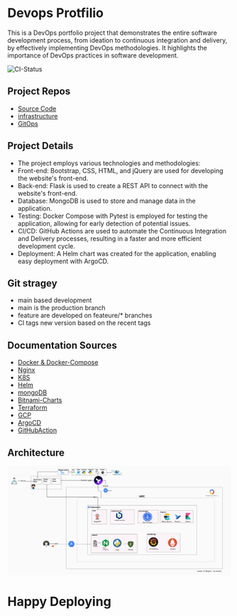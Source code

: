 # Devops Protfilio

This is a DevOps portfolio project that demonstrates the entire software development process, from ideation to continuous integration and delivery, by effectively implementing DevOps methodologies. It highlights the importance of DevOps practices in software development.

![CI-Status](https://github.com/elior7557/protfolio-DevOps-application/actions/workflows/CI_CD.yml/badge.svg)

## Project Repos
* [Source Code](#)
* [infrastructure](https://github.com/elior7557/protfolio_infra.git)
* [GitOps](https://github.com/elior7557/protfolio_gitops.git)

## Project Details
 * The project employs various technologies and methodologies:
 * Front-end: Bootstrap, CSS, HTML, and jQuery are used for developing the website's front-end.
 * Back-end: Flask is used to create a REST API to connect with the website's front-end.
 * Database: MongoDB is used to store and manage data in the application.
 * Testing: Docker Compose with Pytest is employed for testing the application, allowing for early detection of potential issues.
 * CI/CD: GitHub Actions are used to automate the Continuous Integration and Delivery processes, resulting in a faster and more efficient development cycle.
 * Deployment: A Helm chart was created for the application, enabling easy deployment with ArgoCD.

## Git stragey
 * main based development
 * main is the production branch
 * feature are developed on feateure/* branches
 * CI tags new version based on the recent tags

 ## Documentation Sources
* [Docker & Docker-Compose](https://docs.docker.com/)
* [Nginx](https://nginx.org/en/docs/)
* [K8S](https://kubernetes.io/docs/home/)
* [Helm](https://helm.sh/docs/)
* [mongoDB](https://www.mongodb.com/docs/)
* [Bitnami-Charts](https://github.com/bitnami/charts)
* [Terraform](https://www.terraform.io/docs)
* [GCP](https://cloud.google.com/docs)
* [ArgoCD](https://argo-cd.readthedocs.io/en/stable/)
* [GitHubAction](https://docs.github.com/en/actions)
## Architecture
  ![arhitecture](./Architecture.png)


# Happy Deploying

